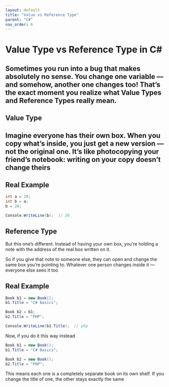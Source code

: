 ```yaml
---
layout: default
title: "Value vs Reference Type"
parent: "C#"
nav_order: 6
---
```


# Value Type vs Reference Type in C#

Sometimes you run into a bug that makes absolutely no sense.
You change one variable — and somehow, another one changes too!
That’s the exact moment you realize what Value Types and Reference Types really mean.
---

## Value Type

Imagine everyone has their own box.
When you copy what’s inside, you just get a new version — not the original one.
It’s like photocopying your friend’s notebook: writing on your copy doesn’t change theirs
---

## Real Example

```csharp
int a = 10;
int b = a;
b = 20;

Console.WriteLine(b);  // 20

```

## Reference Type

But this one’s different.
Instead of having your own box, you’re holding a note with the address of the real box written on it.

So if you give that note to someone else, they can open and change the same box you’re pointing to.
Whatever one person changes inside it — everyone else sees it too


## Real Example

```csharp
Book b1 = new Book();
b1.Title = "C# Basics";

Book b2 = b1;
b2.Title = "PHP";

Console.WriteLine(b1.Title);  // php
```
Now, if you do it this way instead

```csharp
Book b1 = new Book();
b1.Title = "C# Basics";

Book b2 = new Book();
b2.Title = "PHP";
```
This means each one is a completely separate book on its own shelf.
If you change the title of one, the other stays exactly the same